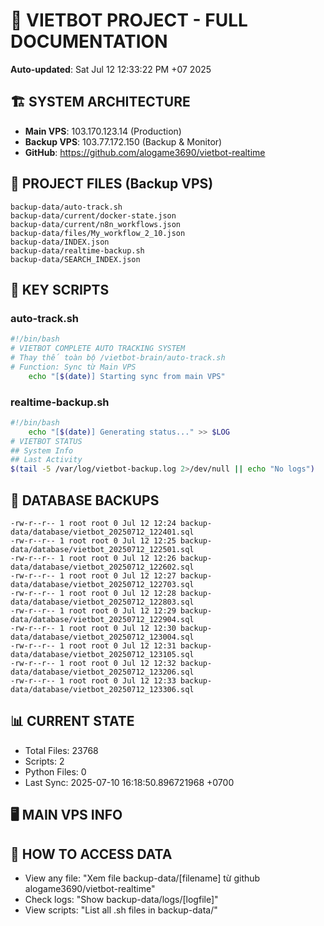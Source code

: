 # 🤖 VIETBOT PROJECT - FULL DOCUMENTATION
**Auto-updated**: Sat Jul 12 12:33:22 PM +07 2025

## 🏗️ SYSTEM ARCHITECTURE
- **Main VPS**: 103.170.123.14 (Production)
- **Backup VPS**: 103.77.172.150 (Backup & Monitor)
- **GitHub**: https://github.com/alogame3690/vietbot-realtime

## 📁 PROJECT FILES (Backup VPS)
```
backup-data/auto-track.sh
backup-data/current/docker-state.json
backup-data/current/n8n_workflows.json
backup-data/files/My_workflow_2_10.json
backup-data/INDEX.json
backup-data/realtime-backup.sh
backup-data/SEARCH_INDEX.json
```

## 🔧 KEY SCRIPTS
### auto-track.sh
```bash
#!/bin/bash
# VIETBOT COMPLETE AUTO TRACKING SYSTEM
# Thay thế toàn bộ /vietbot-brain/auto-track.sh
# Function: Sync từ Main VPS
    echo "[$(date)] Starting sync from main VPS"
```
### realtime-backup.sh
```bash
#!/bin/bash
    echo "[$(date)] Generating status..." >> $LOG
# VIETBOT STATUS
## System Info
## Last Activity
$(tail -5 /var/log/vietbot-backup.log 2>/dev/null || echo "No logs")
```

## 💾 DATABASE BACKUPS
```
-rw-r--r-- 1 root root 0 Jul 12 12:24 backup-data/database/vietbot_20250712_122401.sql
-rw-r--r-- 1 root root 0 Jul 12 12:25 backup-data/database/vietbot_20250712_122501.sql
-rw-r--r-- 1 root root 0 Jul 12 12:26 backup-data/database/vietbot_20250712_122602.sql
-rw-r--r-- 1 root root 0 Jul 12 12:27 backup-data/database/vietbot_20250712_122703.sql
-rw-r--r-- 1 root root 0 Jul 12 12:28 backup-data/database/vietbot_20250712_122803.sql
-rw-r--r-- 1 root root 0 Jul 12 12:29 backup-data/database/vietbot_20250712_122904.sql
-rw-r--r-- 1 root root 0 Jul 12 12:30 backup-data/database/vietbot_20250712_123004.sql
-rw-r--r-- 1 root root 0 Jul 12 12:31 backup-data/database/vietbot_20250712_123105.sql
-rw-r--r-- 1 root root 0 Jul 12 12:32 backup-data/database/vietbot_20250712_123206.sql
-rw-r--r-- 1 root root 0 Jul 12 12:33 backup-data/database/vietbot_20250712_123306.sql
```

## 📊 CURRENT STATE
- Total Files: 23768
- Scripts: 2
- Python Files: 0
- Last Sync: 2025-07-10 16:18:50.896721968 +0700

## 🖥️ MAIN VPS INFO


## 🚨 HOW TO ACCESS DATA
- View any file: "Xem file backup-data/[filename] từ github alogame3690/vietbot-realtime"
- Check logs: "Show backup-data/logs/[logfile]"
- View scripts: "List all .sh files in backup-data/"
